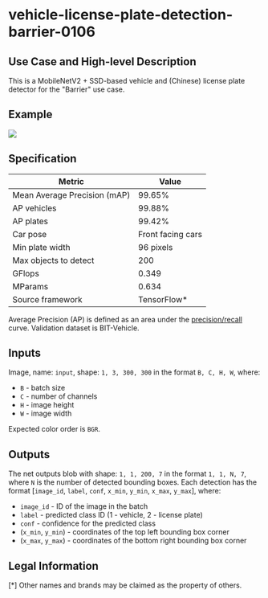 # vehicle-license-plate-detection-barrier-0106

## Use Case and High-level Description

This is a MobileNetV2 + SSD-based vehicle and (Chinese) license plate detector for
the "Barrier" use case.

## Example

![](./vehicle-license-plate-detection-barrier-0106.jpeg)

## Specification

| Metric                          | Value                                      |
|---------------------------------|--------------------------------------------|
| Mean Average Precision (mAP)    | 99.65%                                     |
| AP vehicles                     | 99.88%                                     |
| AP plates                       | 99.42%                                     |
| Car pose                        | Front facing cars                          |
| Min plate width                 | 96 pixels                                  |
| Max objects to detect           | 200                                        |
| GFlops                          | 0.349                                      |
| MParams                         | 0.634                                      |
| Source framework                | TensorFlow\*                               |

Average Precision (AP) is defined as an area under the
[precision/recall](https://en.wikipedia.org/wiki/Precision_and_recall)
curve. Validation dataset is BIT-Vehicle.

## Inputs

Image, name: `input`, shape: `1, 3, 300, 300` in the format `B, C, H, W`, where:

- `B` - batch size
- `C` - number of channels
- `H` - image height
- `W` - image width

Expected color order is `BGR`.

## Outputs

The net outputs blob with shape: `1, 1, 200, 7` in the format `1, 1, N, 7`, where `N` is the number of detected
bounding boxes. Each detection has the format [`image_id`, `label`, `conf`, `x_min`, `y_min`, `x_max`, `y_max`], where:

- `image_id` - ID of the image in the batch
- `label` - predicted class ID (1 - vehicle, 2 - license plate)
- `conf` - confidence for the predicted class
- (`x_min`, `y_min`) - coordinates of the top left bounding box corner
- (`x_max`, `y_max`) - coordinates of the bottom right bounding box corner

## Legal Information
[*] Other names and brands may be claimed as the property of others.
